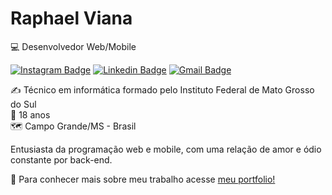 # Raphael Viana

💻 Desenvolvedor Web/Mobile

[![Instagram Badge](https://img.shields.io/badge/-@raphaelvianax-5172ff?style=flat-square&labelColor=5172ff&logo=instagram&logoColor=white&link=https://instagram.com/raphaelvianax)](https://instagram.com/raphaelvianax) 
[![Linkedin Badge](https://img.shields.io/badge/-Raphael%20Viana-5172ff?style=flat-square&logo=Linkedin&logoColor=white&link=https://www.linkedin.com/in/raphael-viana-020a9716a/)](https://www.linkedin.com/in/raphael-viana-020a9716a/) 
[![Gmail Badge](https://img.shields.io/badge/-raphaelviana2002@gmail.com-5172ff?style=flat-square&logo=Gmail&logoColor=white&link=mailto:raphaelviana2002@gmail.com)](mailto:raphaelviana2002@gmail.com)

✍ Técnico em informática formado pelo Instituto Federal de Mato Grosso do Sul<br />
📅 18 anos<br />
🗺 Campo Grande/MS - Brasil<br />

Entusiasta da programação web e mobile, com uma relação de amor e ódio constante por back-end.

💬 Para conhecer mais sobre meu trabalho acesse [meu portfolio!](http://raphaelviana.com.br/)
